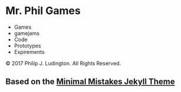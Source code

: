 # Mr. Phil Games
- Games
- gamejams
- Code
- Prototypes
- Expirements

© 2017 Philip J. Ludington. All Rights Reserved.

## Based on the [Minimal Mistakes Jekyll Theme](https://mmistakes.github.io/minimal-mistakes/)
